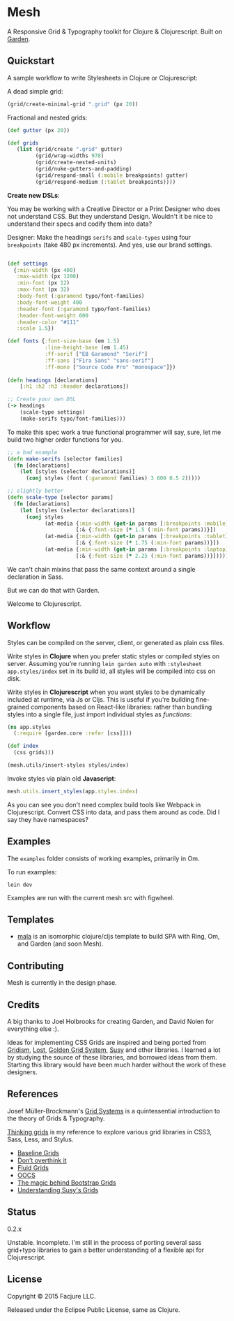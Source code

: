 Mesh
====

A Responsive Grid & Typography toolkit for Clojure & Clojurescript. Built on [Garden](https://github.com/noprompt/garden).

## Quickstart

A sample workflow to write Stylesheets in Clojure or Clojurescript:

A dead simple grid:

```clojure
(grid/create-minimal-grid ".grid" (px 20))
```

Fractional and nested grids:

```clojure
(def gutter (px 20))

(def grids
   (list (grid/create ".grid" gutter)
         (grid/wrap-widths 978)
         (grid/create-nested-units)
         (grid/nuke-gutters-and-padding)
         (grid/respond-small (:mobile breakpoints) gutter)
         (grid/respond-medium (:tablet breakpoints))))
```

**Create new DSLs**:

You may be working with a Creative Director or a Print Designer who does not
understand CSS. But they understand Design. Wouldn't it be nice to understand
their specs and codify them into data?

Designer: Make the headings `serifs` and `scale-types` using four `breakpoints`
(take 480 px increments). And yes, use our brand settings.

```clojure

(def settings
  {:min-width (px 400)
   :max-width (px 1200)
   :min-font (px 12)
   :max-font (px 32)
   :body-font (:garamond typo/font-families)
   :body-font-weight 400
   :header-font (:garamond typo/font-families)
   :header-font-weight 600
   :header-color "#111"
   :scale 1.5})

(def fonts {:font-size-base (em 1.5)
            :line-height-base (em 1.45)
            :ff-serif ["EB Garamond" "Serif"]
            :ff-sans ["Fira Sans" "sans-serif"]
            :ff-mono ["Source Code Pro" "monospace"]})
			
(defn headings [declarations]
	[:h1 :h2 :h3 :header declarations])

;; Create your own DSL
(-> headings
    (scale-type settings)
    (make-serifs typo/font-families)))
```

To make this spec work a true functional programmer will say, sure, let me
build two higher order functions for you.

```clojure
;; a bad example
(defn make-serifs [selector families]
  (fn [declarations]
    (let [styles (selector declarations)]
      (conj styles (font (:garamond families) 3 600 0.5 2)))))

;; slightly better
(defn scale-type [selector params]
  (fn [declarations]
    (let [styles (selector declarations)]
      (conj styles
            (at-media {:min-width (get-in params [:breakpoints :mobile])}
                      [:& {:font-size (* 1.5 (:min-font params))}])
            (at-media {:min-width (get-in params [:breakpoints :tablet])}
                      [:& {:font-size (* 1.75 (:min-font params))}])
            (at-media {:min-width (get-in params [:breakpoints :laptop])}
                      [:& {:font-size (* 2.25 (:min-font params))}])))))

```

We can't chain mixins that pass the same context around a single declaration in
Sass.

But we can do that with Garden.

Welcome to Clojurescript.

## Workflow

Styles can be compiled on the server, client, or generated as plain css files.

Write styles in **Clojure** when you prefer static styles or compiled styles on
server. Assuming you’re running `lein garden auto` with `:stylesheet
app.styles/index` set in its build id, all styles will be compiled into css on
disk.

Write styles in **Clojurescript** when you want styles to be dynamically
included at runtime, via Js or Cljs. This is useful if you're building
fine-grained components based on React-like libraries: rather than bundling
styles into a single file, just import individual styles as _functions_:

```clojure
(ns app.styles
  (:require [garden.core :refer [css]]))

(def index
  (css grids)))

(mesh.utils/insert-styles styles/index)
```

Invoke styles via plain old **Javascript**:

```javascript
mesh.utils.insert_styles(app.styles.index)
```

As you can see you don't need complex build tools like Webpack in Clojurescript. Convert CSS into
data, and pass them around as code. Did I say they have namespaces?

## Examples

The `examples` folder consists of working examples, primarily in Om.

To run examples:

	lein dev

Examples are run with the current mesh src with figwheel.

## Templates

- [mala](https://github.com/priyatam/mala) is an isomorphic clojure/cljs
  template to build SPA with Ring, Om, and Garden (and soon Mesh).

## Contributing

Mesh is currently in the design phase. 

## Credits

A big thanks to Joel Holbrooks for creating Garden, and David Nolen for everything else :).

Ideas for implementing CSS Grids are inspired and being ported from
[Gridism](http://cobyism.com/gridism/),
[Lost](https://github.com/corysimmons/lost),
[Golden Grid System](http://goldengridsystem.com),
[Susy](http://susy.oddbird.net) and other libraries. I learned a lot by studying
the source of these libraries, and borrowed ideas from them. Starting this
library would have been much harder without the work of these designers.

## References

Josef Müller-Brockmann's [Grid Systems](http://www.amazon.com/Grid-Systems-Graphic-Design-Communication/dp/3721201450)
is a quintessential introduction to the theory of Grids & Typography.

[Thinking grids](https://github.com/priyatam/thinking-grids) is my reference to
explore various grid libraries in CSS3, Sass, Less, and Stylus.

- [Baseline Grids](http://alistapart.com/article/settingtypeontheweb)
- [Don’t overthink it](https://css-tricks.com/dont-overthink-it-grids/)
- [Fluid Grids](http://alistapart.com/article/fluidgrids)
- [OOCS](http://oocss.org/grids_docs.html)
- [The magic behind Bootstrap Grids](http://www.helloerik.com/the-subtle-magic-behind-why-the-bootstrap-3-grid-works)
- [Understanding Susy's Grids](http://www.zell-weekeat.com/susy2-tutorial)

## Status

0.2.x

Unstable. Incomplete. I'm still in the process of porting several sass grid+typo
libraries to gain a better understanding of a flexible api for Clojurescript.

## License

Copyright © 2015 Facjure LLC.

Released under the Eclipse Public License, same as Clojure.
